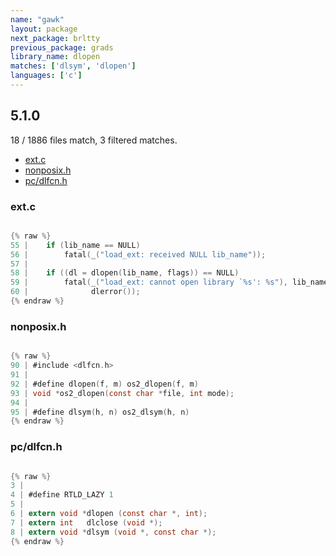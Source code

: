 ```yaml
---
name: "gawk"
layout: package
next_package: brltty
previous_package: grads
library_name: dlopen
matches: ['dlsym', 'dlopen']
languages: ['c']
---
```

## 5.1.0
18 / 1886 files match, 3 filtered matches.

 - [ext.c](#extc)
 - [nonposix.h](#nonposixh)
 - [pc/dlfcn.h](#pcdlfcnh)

### ext.c

```c

{% raw %}
55 | 	if (lib_name == NULL)
56 | 		fatal(_("load_ext: received NULL lib_name"));
57 | 
58 | 	if ((dl = dlopen(lib_name, flags)) == NULL)
59 | 		fatal(_("load_ext: cannot open library `%s': %s"), lib_name,
60 | 		      dlerror());
{% endraw %}

```
### nonposix.h

```c

{% raw %}
90 | #include <dlfcn.h>
91 | 
92 | #define dlopen(f, m) os2_dlopen(f, m)
93 | void *os2_dlopen(const char *file, int mode);
94 | 
95 | #define dlsym(h, n) os2_dlsym(h, n)
{% endraw %}

```
### pc/dlfcn.h

```c

{% raw %}
3 | 
4 | #define RTLD_LAZY 1
5 | 
6 | extern void *dlopen (const char *, int);
7 | extern int   dlclose (void *);
8 | extern void *dlsym (void *, const char *);
{% endraw %}

```
